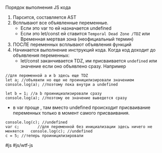 Порядок выполнения JS кода

1. Парсится, составляется AST
2. Всплывают все объявленные переменные. 
	- Если это var то ей назначается undefined
	- Если это let/const ей ставится `Temporal Dead Zone /TDZ` или Временная мертвая зона (неофициальный термин)
3. ПОСЛЕ переменных всплывают объявления функций
4. Начинается выполнение инструкций кода. Когда код доходит до объявления переменных:
	- let/const заканчивается TDZ, им присваивается `undefined`  или значение  если оно объявлено сразу. Например 
```
//для переменной a и b здесь еще TDZ
let a; //объявили но еще не проиницилизировали значением
console.log(a); //поэтому пока внутри a undefined 

let b = 1; //а b проинициализировали сразу
console.log(a); //поэтому ее значение выведется сразу
```
-  в var проще , там вместо undefined происходит присваивание переменных только в момент самого присваивания.
```
console.log(c); //undefined
var c;        //для переменной без инициализации здесь ничего не меняется   console.log(c); //undefined
с = 5; //теперь проиницилизировали
```

#js #js/wtf-js 
